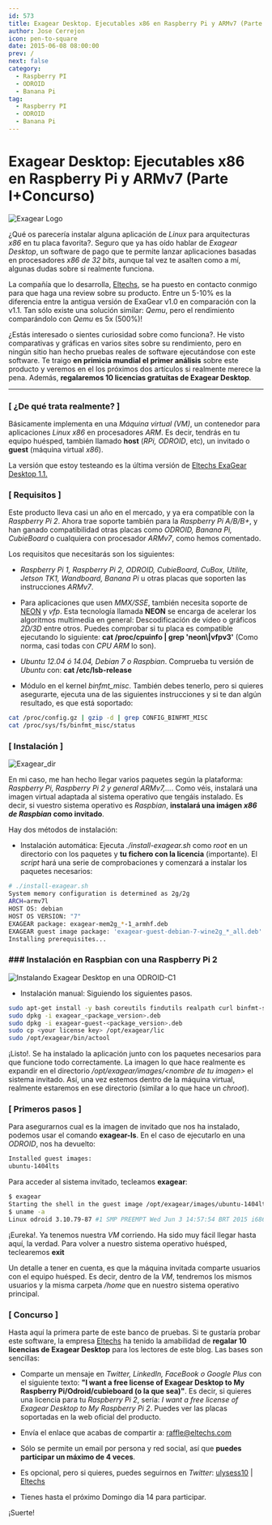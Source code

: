 ```yaml
---
id: 573
title: Exagear Desktop. Ejecutables x86 en Raspberry Pi y ARMv7 (Parte I+Concurso)
author: Jose Cerrejon
icon: pen-to-square
date: 2015-06-08 08:00:00
prev: /
next: false
category:
  - Raspberry PI
  - ODROID
  - Banana Pi
tag:
  - Raspberry PI
  - ODROID
  - Banana Pi
---
```


# Exagear Desktop: Ejecutables x86 en Raspberry Pi y ARMv7 (Parte I+Concurso)

![Exagear Logo](/images/2015/06/ExaGear_Desktop_tr.png)

¿Qué os parecería instalar alguna aplicación de *Linux* para arquitecturas *x86* en tu placa favorita?. Seguro que ya has oído hablar de *Exagear Desktop*, un software de pago que te permite lanzar aplicaciones basadas en procesadores *x86 de 32 bits*, aunque tal vez te asalten como a mí, algunas dudas sobre si realmente funciona. 

La compañía que lo desarrolla, [Eltechs](http://eltechs.com/?utm_source=misapuntesde&utm_medium=post_part1&utm_campaign=ED_May2015_release), se ha puesto en contacto conmigo para que haga una review sobre su producto. Entre un 5-10% es la diferencia entre la antigua versión de ExaGear v1.0 en comparación con la v1.1. Tan sólo existe una solución similar: *Qemu*, pero el rendimiento comparándolo con *Qemu* es 5x (500%)!

¿Estás interesado o sientes curiosidad sobre como funciona?. He visto comparativas y gráficas en varios sites sobre su rendimiento, pero en ningún sitio han hecho pruebas reales de software ejecutándose con este software. Te traigo **en primicia mundial el primer análisis** sobre este producto y veremos en el los próximos dos artículos si realmente merece la pena. Además, **regalaremos 10 licencias gratuítas de Exagear Desktop**.

- - -
### [ ¿De qué trata realmente? ]

Básicamente implementa en una *Máquina virtual (VM)*, un contenedor para aplicaciones *Linux x86* en procesadores *ARM*. Es decir, tendrás en tu equipo huésped, también llamado **host** (*RPi, ODROID*, etc), un invitado o **guest** (máquina virtual *x86*).

La versión que estoy testeando es la última versión de [Eltechs ExaGear Desktop 1.1.](http://eltechs.com/product/exagear-desktop/?utm_source=misapuntesde&utm_medium=post_part1&utm_campaign=ED_May2015_release)


### [ Requisitos ]

Este producto lleva casi un año en el mercado, y ya era compatible con la *Raspberry Pi 2*. Ahora trae soporte también para la *Raspberry Pi A/B/B+*, y han ganado compatibilidad otras placas como *ODROID, Banana Pi, CubieBoard* o cualquiera con procesador *ARMv7*, como hemos comentado.

Los requisitos que necesitarás son los siguientes:

* *Raspberry Pi 1, Raspberry Pi 2, ODROID, CubieBoard, CuBox, Utilite, Jetson TK1, Wandboard, Banana Pi* u otras placas que soporten las instrucciones *ARMv7*.

* Para aplicaciones que usen *MMX/SSE*, también necesita soporte de [NEON](http://www.arm.com/products/processors/technologies/neon.php) y *vfp*. Esta tecnología llamada **NEON** se encarga de acelerar los algoritmos multimedia en general: Descodificación de vídeo o gráficos *2D/3D* entre otros. Puedes comprobar si tu placa es compatible ejecutando lo siguiente: **cat /proc/cpuinfo | grep 'neon\\|vfpv3'** (Como norma, casi todas con *CPU ARM* lo son).

* *Ubuntu 12.04 ó 14.04, Debian 7 o Raspbian*. Comprueba tu versión de *Ubuntu* con: **cat /etc/lsb-release**

* Módulo en el kernel *binfmt_misc*. También debes tenerlo, pero si quieres asegurarte, ejecuta una de las siguientes instrucciones y si te dan algún resultado, es que está soportado:

```bash
cat /proc/config.gz | gzip -d | grep CONFIG_BINFMT_MISC
cat /proc/sys/fs/binfmt_misc/status 
```

### [ Instalación ]

![Exagear_dir](/images/2015/06/exagear_dir.png)

En mi caso, me han hecho llegar varios paquetes según la plataforma: *Raspberry Pi, Raspberry Pi 2 y general ARMv7,...*. Como véis, instalará una imagen virtual adaptada al sistema operativo que tengáis instalado. Es decir, si vuestro sistema operativo es *Raspbian*, **instalará una imágen *x86 de Raspbian* como invitado**.

Hay dos métodos de instalación:

* Instalación automática: Ejecuta *./install-exagear.sh* como *root* en un directorio con los paquetes y **tu fichero con la licencia** (importante). El *script* hará una serie de comprobaciones y comenzará a instalar los paquetes necesarios:

```bash
# ./install-exagear.sh 
System memory configuration is determined as 2g/2g
ARCH=armv7l
HOST OS: debian
HOST OS VERSION: "7"
EXAGEAR package: exagear-mem2g_*-1_armhf.deb
EXAGEAR guest image package: 'exagear-guest-debian-7-wine2g_*_all.deb'
Installing prerequisites...
```
### ### Instalación en Raspbian con una Raspberry Pi 2

![Instalando Exagear Desktop en una ODROID-C1](/images/2015/06/installing_exagear.jpg "Instalando Exagear Desktop en una ODROID-C1")

* Instalación manual: Siguiendo los siguientes pasos.

```bash
sudo apt-get install -y bash coreutils findutils realpath curl binfmt-support cron  
sudo dpkg -i exagear_<package_version>.deb
sudo dpkg -i exagear-guest-<package_version>.deb
sudo cp <your license key> /opt/exagear/lic
sudo /opt/exagear/bin/actool
```

¡Listo!. Se ha instalado la aplicación junto con los paquetes necesarios para que funcione todo correctamente. La imagen lo que hace realmente es expandir en el directorio */opt/exagear/images/\<nombre de tu imagen\>* el sistema invitado. Así, una vez estemos dentro de la máquina virtual, realmente estaremos en ese directorio (similar a lo que hace un *chroot*).

### [ Primeros pasos ]

Para asegurarnos cual es la imagen de invitado que nos ha instalado, podemos usar el comando **exagear-ls**. En el caso de ejecutarlo en una *ODROID*, nos ha devuelto:

```bash
Installed guest images:
ubuntu-1404lts
```

Para acceder al sistema invitado, tecleamos **exagear**:

```bash
$ exagear
Starting the shell in the guest image /opt/exagear/images/ubuntu-1404lts
$ uname -a
Linux odroid 3.10.79-87 #1 SMP PREEMPT Wed Jun 3 14:57:54 BRT 2015 i686 i686 i686 GNU/Linux
```

¡Eureka!. Ya tenemos nuestra *VM* corriendo. Ha sido muy fácil llegar hasta aquí, la verdad. Para volver a nuestro sistema operativo huésped, teclearemos **exit**

Un detalle a tener en cuenta, es que la máquina invitada comparte usuarios con el equipo huésped. Es decir, dentro de la *VM*, tendremos los mismos usuarios y la misma carpeta */home* que en nuestro sistema operativo principal.

### [ Concurso ]

Hasta aquí la primera parte de este banco de pruebas. Si te gustaría probar este software, la empresa [Eltechs](http://eltechs.com/?utm_source=misapuntesde&utm_medium=post_part1&utm_campaign=ED_May2015_release) ha tenido la amabilidad de **regalar 10 licencias de Exagear Desktop** para los lectores de este blog. Las bases son sencillas:

* Comparte un mensaje en *Twitter, LinkedIn, FaceBook o Google Plus* con el siguiente texto: **"I want a free license of Exagear Desktop to My Raspberry Pi/Odroid/cubieboard (o la que sea)"**. Es decir, si quieres una licencia para tu *Raspberry Pi 2*, sería: *I want a free license of Exagear Desktop to My Raspberry Pi 2*. Puedes ver las placas soportadas en la web oficial del producto.

* Envía el enlace que acabas de compartir a: [raffle@eltechs.com](mailto:raffle@eltechs.com)

* Sólo se permite un email por persona y red social, así que **puedes participar un máximo de 4 veces**.

* Es opcional, pero si quieres, puedes seguirnos en *Twitter*: [ulysess10](https://twitter.com/ulysess10) | [Eltechs](https://twitter.com/eltechs)

* Tienes hasta el próximo Domingo día 14 para participar.

¡Suerte!